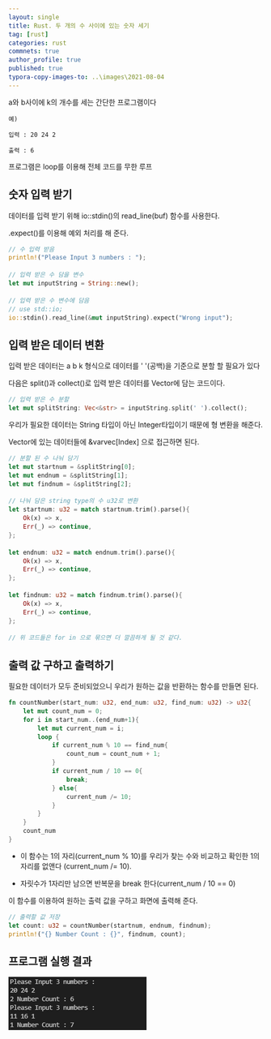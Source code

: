 ```yaml
---
layout: single
title: Rust. 두 개의 수 사이에 있는 숫자 세기
tag: [rust]
categories: rust
commnets: true
author_profile: true
published: true
typora-copy-images-to: ..\images\2021-08-04
---
```



a와 b사이에 k의 개수를 세는 간단한 프로그램이다

`예)`

`입력 : 20 24 2`

`출력 : 6`



프로그램은 loop를 이용해 전체 코드를 무한 루프



## 숫자 입력 받기

데이터를 입력 받기 위해 io::stdin()의 read_line(buf) 함수를 사용한다.

.expect()를 이용해 예외 처리를 해 준다.



```rust
// 수 입력 받음
println!("Please Input 3 numbers : ");
        
// 입력 받은 수 담을 변수
let mut inputString = String::new();

// 입력 받은 수 변수에 담음
// use std::io;
io::stdin().read_line(&mut inputString).expect("Wrong input");
```



## 입력 받은 데이터 변환

입력 받은 데이터는 a b k 형식으로 데이터를 '  '(공백)을 기준으로 분할 할 필요가 있다

다음은 split()과 collect()로 입력 받은 데이터를 Vector에 담는 코드이다.

```rust
// 입력 받은 수 분할
let mut splitString: Vec<&str> = inputString.split(' ').collect();
```



우리가 필요한 데이터는 String 타입이 아닌 Integer타입이기 때문에 형 변환을 해준다.

Vector에 있는 데이터들에 &varvec[Index] 으로 접근하면 된다. 

```rust
// 분할 된 수 나눠 담기
let mut startnum = &splitString[0];
let mut endnum = &splitString[1];
let mut findnum = &splitString[2];

// 나눠 담은 string type의 수 u32로 변환
let startnum: u32 = match startnum.trim().parse(){
    Ok(x) => x,
    Err(_) => continue,
};

let endnum: u32 = match endnum.trim().parse(){
    Ok(x) => x,
    Err(_) => continue,
};

let findnum: u32 = match findnum.trim().parse(){
    Ok(x) => x,
    Err(_) => continue,
};

// 위 코드들은 for in 으로 묶으면 더 깔끔하게 될 것 같다.
```



## 출력 값 구하고 출력하기

필요한 데이터가 모두 준비되었으니 우리가 원하는 값을 반환하는 함수를 만들면 된다.

```rust
fn countNumber(start_num: u32, end_num: u32, find_num: u32) -> u32{
    let mut count_num = 0;
    for i in start_num..(end_num+1){
        let mut current_num = i;
        loop {
            if current_num % 10 == find_num{
                count_num = count_num + 1;
            }
            if current_num / 10 == 0{
                break;
            } else{
                current_num /= 10;
            }
        }
    }
    count_num
}
```

* 이 함수는 1의 자리(current_num % 10)를 우리가 찾는 수와 비교하고 확인한 1의 자리를 없앤다 (current_num /= 10). 

* 자릿수가 1자리만 남으면 반복문을 break 한다(current_num / 10 == 0)



이 함수를 이용하여 원하는 출력 값을 구하고 화면에 출력해 준다.

```rust
// 출력할 값 저장
let count: u32 = countNumber(startnum, endnum, findnum);
println!("{} Number Count : {}", findnum, count);
```



## 프로그램 실행 결과

![image-20210804111807072](../images/2021-08-04/image-20210804111807072.png)

